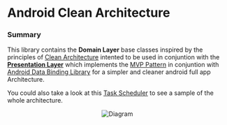 # Android Clean Architecture

### Summary

This library contains the <b>Domain Layer</b> base classes inspired by the principles of [Clean Architecture](https://blog.8thlight.com/uncle-bob/2012/08/13/the-clean-architecture.html) intented to be used in conjuntion with the <b>[Presentation Layer](https://github.com/chiara-jm/android-mvp)</b> which implements the [MVP Pattern](https://en.wikipedia.org/wiki/Model%E2%80%93view%E2%80%93presenter) in conjuntion with [Android Data Binding Library](https://developer.android.com/topic/libraries/data-binding/index.html) for a simpler and cleaner android full app Architecture.

You could also take a look at this [Task Scheduler](https://github.com/chiara-jm/android-sample) to see a sample of the whole architecture. 

<center><img src="https://goo.gl/H0l4Kh" alt="Diagram"/></center>
